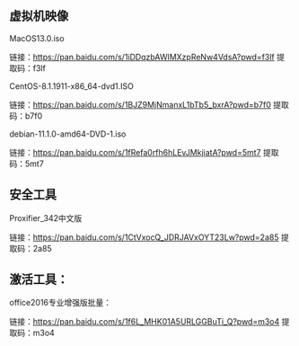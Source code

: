 







## 虚拟机映像



MacOS13.0.iso

链接：https://pan.baidu.com/s/1iDDqzbAWlMXzpReNw4VdsA?pwd=f3lf 
提取码：f3lf 



CentOS-8.1.1911-x86_64-dvd1.ISO

链接：https://pan.baidu.com/s/1BJZ9MjNmanxL1bTb5_bxrA?pwd=b7f0 
提取码：b7f0 

debian-11.1.0-amd64-DVD-1.iso

链接：https://pan.baidu.com/s/1fRefa0rfh6hLEvJMkjiatA?pwd=5mt7 
提取码：5mt7 





## 安全工具



Proxifier_342中文版

链接：https://pan.baidu.com/s/1CtVxocQ_JDRJAVxOYT23Lw?pwd=2a85 
提取码：2a85 





## 激活工具：

office2016专业增强版批量：

链接：https://pan.baidu.com/s/1f6L_MHK01A5URLGGBuTi_Q?pwd=m3o4 
提取码：m3o4 